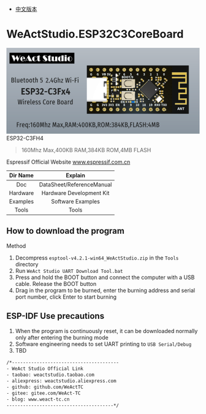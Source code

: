 * [中文版本](./README-zh.md)
# WeActStudio.ESP32C3CoreBoard
![display](Images/1.png)
ESP32-C3FH4
> 160Mhz Max,400KB RAM,384KB ROM,4MB FLASH

Espressif Official Website www.espressif.com.cn

|Dir Name|Explain|
| :--:|:--:|
|Doc|DataSheet/ReferenceManual|
|Hardware|Hardware Development Kit|
|Examples|Software Examples|
|Tools|Tools|

## How to download the program
Method
1. Decompress `esptool-v4.2.1-win64_WeActStudio.zip` in the `Tools` directory
2. Run `WeAct Studio UART Download Tool.bat`
3. Press and hold the BOOT button and connect the computer with a USB cable. Release the BOOT button
4. Drag in the program to be burned, enter the burning address and serial port number, click Enter to start burning

## ESP-IDF Use precautions
1. When the program is continuously reset, it can be downloaded normally only after entering the burning mode
2. Software engineering needs to set UART printing to `USB Serial/Debug`
3. TBD

```
/*---------------------------------------
- WeAct Studio Official Link
- taobao: weactstudio.taobao.com
- aliexpress: weactstudio.aliexpress.com
- github: github.com/WeActTC
- gitee: gitee.com/WeAct-TC
- blog: www.weact-tc.cn
---------------------------------------*/
```